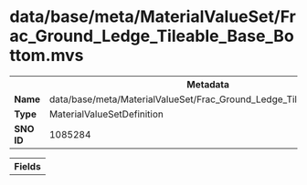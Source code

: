 <h1>data/base/meta/MaterialValueSet/Frac_Ground_Ledge_Tileable_Base_Bottom.mvs</h1><table><tr><th colspan="100%">Metadata</th></tr><tr><td><b>Name</b></td><td>data/base/meta/MaterialValueSet/Frac_Ground_Ledge_Tileable_Base_Bottom.mvs</td></tr><tr><td><b>Type</b></td><td>MaterialValueSetDefinition</td></tr><tr><td><b>SNO ID</b></td><td>1085284</td></tr></table>

<table><tr><th colspan="100%">Fields</th></tr></table>

